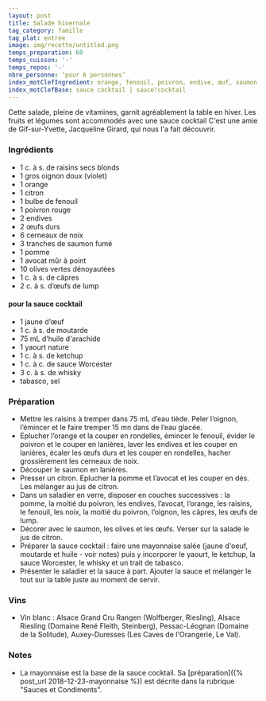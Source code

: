 ```yaml
---
layout: post
title: Salade hivernale
tag_category: famille
tag_plat: entree
image: img/recette/untitled.png
temps_preparation: 60
temps_cuisson: '-'
temps_repos: '-'
nbre_personne: ‘pour 6 personnes’
index_motClefIngredient: orange, fenouil, poivron, endive, œuf, saumon fumé, pomme, avocat, olive
index_motClefBase: sauce cocktail | sauce!cocktail
---
```

Cette salade, pleine de vitamines, garnit agréablement la table en hiver. Les fruits et légumes sont accommodés avec une sauce cocktail C'est une amie de Gif-sur-Yvette, Jacqueline Girard, qui nous l'a fait découvrir.

### Ingrédients
* 1 c. à s. de raisins secs blonds
* 1 gros oignon doux (violet)
* 1 orange
* 1 citron
* 1 bulbe de fenouil
* 1 poivron rouge
* 2 endives
* 2 œufs durs
* 6 cerneaux de noix
* 3 tranches de saumon fumé
* 1 pomme
* 1 avocat mûr à point
* 10 olives vertes dénoyautées
* 1 c. à s. de câpres
* 2 c. à s. d’œufs de lump
#### pour la sauce cocktail
* 1 jaune d’œuf
* 1 c. à s. de moutarde
* 75 mL d’huile d'arachide
* 1 yaourt nature
* 1 c. à s. de ketchup
* 1 c. à c. de sauce Worcester
* 3 c. à s. de whisky
* tabasco, sel


### Préparation
* Mettre les raisins à tremper dans 75 mL d’eau tiède. Peler l’oignon, l’émincer et le faire tremper 15 mn dans de l’eau glacée.
* Eplucher l’orange et la couper en rondelles, émincer le fenouil, évider le poivron et le couper en lanières, laver les endives et les couper en lanières, écaler les œufs durs et les couper en rondelles, hacher grossièrement les cerneaux de noix.
* Découper le saumon en lanières.
* Presser un citron. Eplucher la pomme et l’avocat et les couper en dés. Les mélanger au jus de citron.
* Dans un saladier en verre, disposer en couches successives : la pomme, la moitié du poivron, les endives, l’avocat, l’orange, les raisins, le fenouil, les noix, la moitié du poivron, l’oignon, les câpres, les œufs de lump.
* Décorer avec le saumon, les olives et les œufs. Verser sur la salade le jus de citron.
* Préparer la sauce cocktail : faire une mayonnaise salée (jaune d'oeuf, moutarde et huile - voir notes) puis y incorporer le yaourt, le ketchup, la sauce Worcester, le whisky et un trait de tabasco.  
* Présenter le saladier et la sauce à part. Ajouter la sauce et mélanger le tout sur la table juste au moment de servir.


### Vins
* Vin blanc : Alsace Grand Cru Rangen (Wolfberger, Riesling), Alsace Riesling (Domaine René Fleith, Steinberg), Pessac-Léognan (Domaine de la Solitude), Auxey-Duresses (Les Caves de l'Orangerie, Le Val).

### Notes
* La mayonnaise est la base de la sauce cocktail. Sa [préparation]({% post_url 2018-12-23-mayonnaise %}) est décrite dans la rubrique "Sauces et Condiments".
